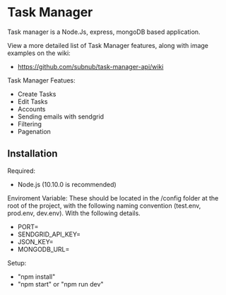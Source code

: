 # Task Manager

Task manager is a Node.Js, express, mongoDB based application. 

View a more detailed list of Task Manager features, along with image examples on the wiki:
- https://github.com/subnub/task-manager-api/wiki

Task Manager Featues:
- Create Tasks
- Edit Tasks
- Accounts
- Sending emails with sendgrid
- Filtering 
- Pagenation

## Installation 

Required:
- Node.js (10.10.0 is recommended)

Enviroment Variable:
These should be located in the /config folder at the root of the project, with the following naming convention (test.env, prod.env, dev.env). With the following details.

- PORT=
- SENDGRID_API_KEY=
- JSON_KEY=
- MONGODB_URL=

Setup:
- "npm install"
- "npm start" or "npm run dev"
